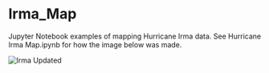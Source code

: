 # Irma_Map
Jupyter Notebook examples of mapping Hurricane Irma data. See Hurricane Irma Map.ipynb for how the image below was made.

![Irma Updated](https://user-images.githubusercontent.com/16711316/165807576-1a1b5fee-1539-4126-80e0-02d1ab1c3ecd.png)
